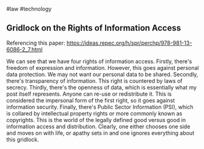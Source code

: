 #law
#technology 

## Gridlock on the Rights of Information Access

Referencing this paper:
https://ideas.repec.org/h/spr/perchp/978-981-13-6086-2_7.html

We can see that we have four rights of information access.  Firstly, there's freedom of expression and information.  However, this goes against personal data protection.  We may not want our personal data to be shared.  Secondly, there's transparency of information.  This right is countered by laws of secrecy.  Thirdly, there's the openness of data, which is essentially what my post itself represents.  Anyone can re-use or redistribute it.  This is considered the impersonal form of the first right, so it goes against information security.  Finally, there's Public Sector Information (PSI), which is collared by intellectual property rights or more commonly known as copyrights.  This is the world of the legally defined good versus good in information access and distribution.  Clearly, one either chooses one side and moves on with life, or apathy sets in and one ignores everything about this gridlock.  

